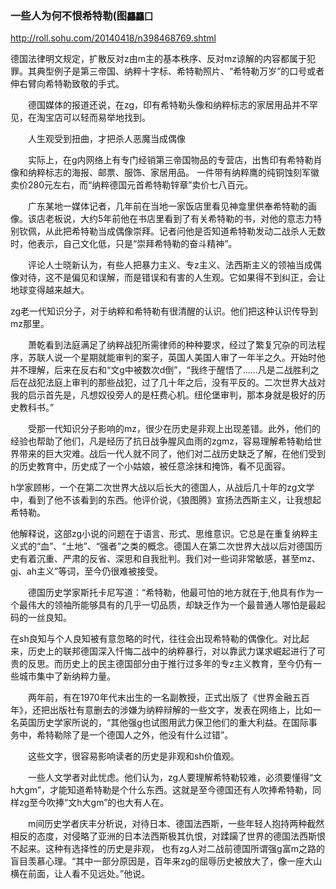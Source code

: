 ### 一些人为何不恨希特勒(图`龘龘囗`
http://roll.sohu.com/20140418/n398468769.shtml

德国法律明文规定，扩散反对z由m主的基本秩序、反对mz谅解的内容都属于犯罪。其典型例子是第三帝国、纳粹十字标、希特勒照片、“希特勒万岁”的口号或者伸右臂向希特勒致敬的手式。

　　德国媒体的报道还说，在zg，印有希特勒头像和纳粹标志的家居用品并不罕见，在淘宝店可以轻而易举地找到。

　　人生观受到扭曲，才把杀人恶魔当成偶像

　　实际上，在g内网络上有专门经销第三帝国物品的专营店，出售印有希特勒肖像和纳粹标志的海报、邮票、服饰、家居用品。 一件带有纳粹鹰的纯铜蚀刻军徽卖价280元左右，而“纳粹德国元首希特勒锌章”卖价七八百元。

　　广东某地一媒体记者，几年前在当地一家饭店里看见神龛里供奉希特勒的画像。该店老板说，大约5年前他在书店里看到了有关希特勒的书，对他的意志力特别钦佩，从此把希特勒当成偶像崇拜。记者问他是否知道希特勒发动二战杀人无数时，他表示，自己文化低，只是“崇拜希特勒的奋斗精神”。

　　评论人士晓新认为，有些人把暴力主义、专z主义、法西斯主义的领袖当成偶像对待，这不是偏见和误解，而是错误和有害的人生观。它如果得不到纠正，会让地球变得越来越大。

zg老一代知识分子，对于纳粹和希特勒有很清醒的认识。他们把这种认识传导到mz那里。

　　萧乾看到法庭满足了纳粹战犯所需律师的种种要求，经过了繁复冗杂的司法程序，苏联人说一个星期就能审判的案子，英国人美国人审了一年半之久。开始时他并不理解，后来在反右和“文g中被数次d倒”，“我终于醒悟了……凡是二战胜利之后在战犯法庭上审判的那些战犯，过了几十年之后，没有平反的。二次世界大战对我的启示首先是，凡想奴役旁人的是枉费心机。纽伦堡审判，那本身就是极好的历史教科书。”

　　受那一代知识分子影响的mz，很少在历史是非观上出现差错。此外，他们的经验也帮助了他们，凡是经历了抗日战争腥风血雨的zgmz，容易理解希特勒给世界带来的巨大灾难。战后一代人就不同了，他们对二战历史缺乏了解，在他们受到的历史教育中，历史成了一个小姑娘，被任意涂抹和掩饰，看不见面容。

h学家顾彬，一个在第二次世界大战以后长大的德国人，从战后几十年的zg文学中，看到了他不该看到的东西。他评价说，《狼图腾》宣扬法西斯主义，让我想起希特勒。

他解释说，这部zg小说的问题在于语言、形式、思维意识。它总是在重复纳粹主义式的“血”、“土地”、“强者”之类的概念。德国人在第二次世界大战以后对德国历史有着沉重、严肃的反省、深思和自我批判。我们对一些词非常敏感，甚至mz、gj、ah主义”等词，至今仍很难被接受。

　　德国历史学家斯托卡尼写道：“希特勒，他最可怕的地方就在于,他具有作为一个最伟大的领袖所能够具有的几乎一切品质，却缺乏作为一个最普通人哪怕是最起码的一丝良知。

在sh良知与个人良知被有意忽略的时代，往往会出现希特勒的偶像化。对比起来，历史上的联邦德国深入忏悔二战中的纳粹暴行，对以靠武力谋求崛起进行了可贵的反思。而历史上的民主德国部分由于推行过多年的专z主义教育，至今仍有一些城市集中了新纳粹力量。

　　两年前，有在1970年代末出生的一名副教授，正式出版了《世界金融五百年》，还把出版社有意删去的涉嫌为纳粹辩解的一些文字，发表在网络上，比如一名英国历史学家所说的，“其他强g也试图用武力保卫他们的重大利益。在国际事务中，希特勒除了是一个德国人之外，他没有什么过错”。

　　这些文字，很容易影响读者的历史是非观和sh价值观。

　　一些人文学者对此忧虑。他们认为，zg人要理解希特勒较难，必须要懂得“文h大gm”，才能知道希特勒是个什么东西。这就是至今德国还有人吹捧希特勒，同样zg至今吹捧“文h大gm”的也大有人在。

　　m间历史学者庆丰分析说，对待日本、德国法西斯，一些年轻人抱持两种截然相反的态度，对侵略了亚洲的日本法西斯极其仇恨，对蹂躏了世界的德国法西斯恨不起来。这种有选择性的历史是非观，
也有zg人对二战前德国所谓强g富m之路的盲目羡慕心理。“其中一部分原因是，百年来zg的屈辱历史被放大了，像一座大山横在前面，让人看不见远处。”他说。
